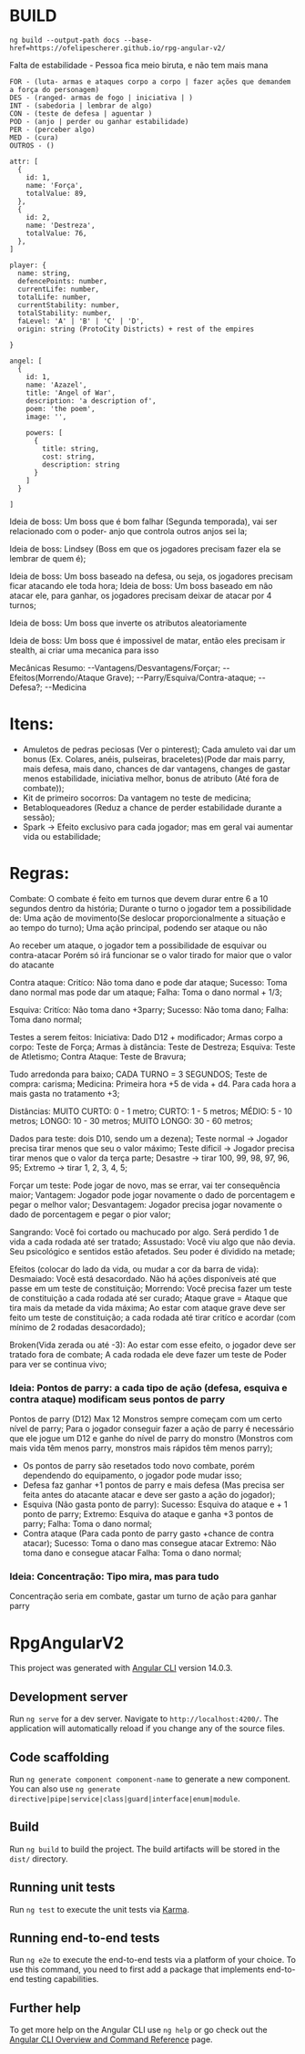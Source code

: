# BUILD  
    ng build --output-path docs --base-href=https://ofelipescherer.github.io/rpg-angular-v2/    


Falta de estabilidade - Pessoa fica meio biruta, e não tem mais mana

```
FOR - (luta- armas e ataques corpo a corpo | fazer ações que demandem a força do personagem)
DES - (ranged- armas de fogo | iniciativa | )
INT - (sabedoria | lembrar de algo)
CON - (teste de defesa | aguentar )
POD - (anjo | perder ou ganhar estabilidade)
PER - (perceber algo)
MED - (cura)
OUTROS - ()
```
```
attr: [
  {
    id: 1,
    name: 'Força',
    totalValue: 89,
  },
  {
    id: 2,
    name: 'Destreza',
    totalValue: 76,
  },
]

player: {
  name: string,
  defencePoints: number,
  currentLife: number,
  totalLife: number,
  currentStability: number,
  totalStability: number,
  faLevel: 'A' | 'B' | 'C' | 'D',
  origin: string (ProtoCity Districts) + rest of the empires
  
}

angel: [
  {
    id: 1,
    name: 'Azazel',
    title: 'Angel of War',
    description: 'a description of',
    poem: 'the poem',
    image: '',
    
    powers: [
      {
        title: string,
        cost: string,
        description: string
      }
    ]
  }

]
```

Ideia de boss: Um boss que é bom falhar (Segunda temporada), vai ser relacionado com o poder- anjo que controla outros anjos sei la;

Ideia de boss: Lindsey (Boss em que os jogadores precisam fazer ela se lembrar de quem é);

Ideia de boss: Um boss baseado na defesa, ou seja, os jogadores precisam ficar atacando ele toda hora;
Ideia de boss: Um boss baseado em não atacar ele, para ganhar, os jogadores precisam deixar de atacar por 4 turnos;

Ideia de boss: Um boss que inverte os atributos aleatoriamente

Ideia de boss: Um boss que é impossivel de matar, então eles precisam ir stealth, ai criar uma mecanica para isso


Mecânicas Resumo: --Vantagens/Desvantagens/Forçar; --Efeitos(Morrendo/Ataque Grave); --Parry/Esquiva/Contra-ataque; --Defesa?; --Medicina


# Itens:

 - Amuletos de pedras peciosas (Ver o pinterest); Cada amuleto vai dar um bonus (Ex. Colares, anéis, pulseiras, braceletes)(Pode dar mais parry, mais defesa, mais dano, chances de dar vantagens, changes de gastar menos estabilidade, iniciativa melhor, bonus de atributo (Até fora de combate));
 - Kit de primeiro socorros: Da vantagem no teste de medicina;
 - Betabloqueadores (Reduz a chance de perder estabilidade durante a sessão);
 - Spark -> Efeito exclusivo para cada jogador; mas em geral vai aumentar vida ou estabilidade;
 


# Regras:
Combate:
  O combate é feito em turnos que devem durar entre 6 a 10 segundos dentro da história;
  Durante o turno o jogador tem a possibilidade de: 
    Uma ação de movimento(Se deslocar proporcionalmente a situação e ao tempo do turno);
    Uma ação principal, podendo ser ataque ou não
    
  Ao receber um ataque, o jogador tem a possibilidade de esquivar ou contra-atacar
  Porém só irá funcionar se o valor tirado for maior que o valor do atacante

  Contra ataque: 
    Critíco: Não toma dano e pode dar ataque;
    Sucesso: Toma dano normal mas pode dar um ataque;
    Falha: Toma o dano normal + 1/3;
    
  Esquiva:
    Critíco: Não toma dano +3parry;
    Sucesso: Não toma dano;
    Falha: Toma dano normal;
    

  
  
  Testes a serem feitos: 
    Iniciativa: Dado D12 + modificador;
    Armas corpo a corpo: Teste de Força;
    Armas à distância: Teste de Destreza;
    Esquiva: Teste de Atletismo;
    Contra Ataque: Teste de Bravura;
    
  Tudo arredonda para baixo;
  CADA TURNO = 3 SEGUNDOS;
  Teste de compra: carisma;
  Medicina: Primeira hora +5 de vida + d4. Para cada hora a mais gasta no tratamento +3;
  
  Distâncias:
    MUITO CURTO: 0 - 1 metro;
    CURTO: 1 - 5 metros;
    MÉDIO: 5 - 10 metros;
    LONGO: 10 - 30 metros;
    MUITO LONGO: 30 - 60 metros;
    
 Dados para teste: dois D10, sendo um a dezena);
 Teste normal -> Jogador precisa tirar menos que seu o valor máximo;
 Teste dificil -> Jogador precisa tirar menos que o valor da terça parte;
 Desastre -> tirar 100, 99, 98, 97, 96, 95;
 Extremo -> tirar 1, 2, 3, 4, 5;
 
 
 Forçar um teste: Pode jogar de novo, mas se errar, vai ter consequência maior;
 Vantagem: Jogador pode jogar novamente o dado de porcentagem e pegar o melhor valor;
 Desvantagem: Jogador precisa jogar novamente o dado de porcentagem e pegar o pior valor;
 
 
 Sangrando: Você foi cortado ou machucado por algo. Será perdido 1 de vida a cada rodada até ser tratado;
 Assustado: Você viu algo que não devia. Seu psicológico e sentidos estão afetados. Seu poder é dividido na metade;
 
 Efeitos (colocar do lado da vida, ou mudar a cor da barra de vida):
 Desmaiado: Você está desacordado. Não há ações disponíveis até que passe em um teste de constituição;
 Morrendo: Você precisa fazer um teste de constituição a cada rodada até ser curado;
   Ataque grave = Ataque que tira mais da metade da vida máxima;
  Ao estar com ataque grave deve ser feito um teste de constituição;
  a cada rodada até tirar critíco e acordar (com mínimo de 2 rodadas desacordado);
  
  Broken(Vida zerada ou até -3): Ao estar com esse efeito, o jogador deve ser tratado fora de combate;
  A cada rodada ele deve fazer um teste de Poder para ver se continua vivo;
    
    
 ### Ideia: Pontos de parry: a cada tipo de ação (defesa, esquiva e contra ataque) modificam seus pontos de parry
 Pontos de parry (D12) Max 12
 Monstros sempre começam com um certo nível de parry;
 Para o jogador conseguir fazer a ação de parry é necessário que ele jogue um D12 e ganhe do nível de parry do monstro (Monstros com mais vida têm menos parry, monstros mais rápidos têm menos parry);
  
 - Os pontos de parry são resetados todo novo combate, porém dependendo do equipamento, o jogador pode mudar isso;
 - Defesa faz ganhar +1 pontos de parry e mais defesa (Mas precisa ser feita antes do atacante atacar e deve ser gasto a ação do jogador);
 - Esquiva (Não gasta ponto de parry):
    Sucesso: Esquiva do ataque e + 1 ponto de parry;
    Extremo: Esquiva do ataque e ganha +3 pontos de parry; 
    Falha: Toma o dano normal;
 - Contra ataque (Para cada ponto de parry gasto +chance de contra atacar);
    Sucesso: Toma o dano mas consegue atacar
    Extremo: Não toma dano e consegue atacar
    Falha: Toma o dano normal;
    
    
 ### Ideia: Concentração: Tipo mira, mas para tudo
 Concentração seria em combate, gastar um turno de ação para ganhar parry


# RpgAngularV2

This project was generated with [Angular CLI](https://github.com/angular/angular-cli) version 14.0.3.

## Development server

Run `ng serve` for a dev server. Navigate to `http://localhost:4200/`. The application will automatically reload if you change any of the source files.

## Code scaffolding

Run `ng generate component component-name` to generate a new component. You can also use `ng generate directive|pipe|service|class|guard|interface|enum|module`.

## Build

Run `ng build` to build the project. The build artifacts will be stored in the `dist/` directory.

## Running unit tests

Run `ng test` to execute the unit tests via [Karma](https://karma-runner.github.io).

## Running end-to-end tests

Run `ng e2e` to execute the end-to-end tests via a platform of your choice. To use this command, you need to first add a package that implements end-to-end testing capabilities.

## Further help

To get more help on the Angular CLI use `ng help` or go check out the [Angular CLI Overview and Command Reference](https://angular.io/cli) page.
